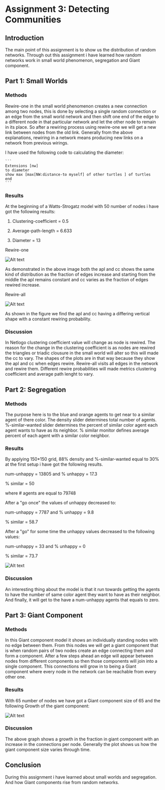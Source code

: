 # Assignment 3: Detecting Communities
<Misle> <Amha>


## Introduction

The main point of this assignment is to show us the distribution of random networks. Through out this assignment i have learned how random networks work in small world phenomenon, segregation and Giant component.

## Part 1: Small Worlds
### Methods
Rewire-one in the small world phenomenon creates a new connection among two nodes, this is done by selecting a single random connection or an edge from the small world network and then shift one end of the edge to a different node in that particular network and let the other node to remain in its place. So after a rewiring process using rewire-one we will get a new link between nodes from the old link.
Generally from the above explanations, rewiring in a network means producing new links on a network from previous wirings.  

I have used the following code to calculating the diameter:

    ``` 
    Extensions [nw]
    to diameter
  	show max [max[NW:distance-to myself] of other turtles ] of turtles 
    end
    ```
  
### Results
At the beginning of a Watts-Strogatz model with 50 number of nodes i have got the following results:
1. Clustering-coefficient = 0.5

2. Average-path-length = 6.633

3. Diameter = 13
 
Rewire-one


![Alt text](rewire-one.JPG)


As demonstrated in the above image both the apl and cc shows the same kind of distribution as the fraction of edges increase and starting from the middle the apl remains constant and cc varies as the fraction of edges rewired increase. 

Rewire-all


![Alt text](rewire-all.JPG)


As shown in the figure we find the apl and cc having a differing vertical shape with a constant rewiring probability. 
### Discussion
In Netlogo clustering coefficient value will change as node is rewired. The reason for the change in the clustering coefficient is as nodes are rewired the triangles or triadic clousure in the small world will alter so this will made the cc to vary. The shapes of the plots are in that way because they show the apl and cc when edges rewire. Rewire-all visits all edges in the network and rewire them. Different rewire probabilities will made metrics clustering coefficient and average path lenght to vary.

## Part 2: Segregation
### Methods
The purpose here is to the blue and orange agents to get near to a similar agent of there color. The density slider determines total number of agents. %-similar-wanted slider determines the percent of similar color agent each agent wants to have as its neighbor. % similar monitor defines average percent of each agent with a similar color neighbor. 
### Results
By applying 150*150 grid, 88% density and %-similar-wanted equal to 30% at the first setup i have got the following results.

num-unhappy = 13805 and % unhappy = 17.3

% similar = 50

where # agents are equal to 79748

After a "go once" the values of unhappy decreased to:

num-unhappy = 7787 and % unhappy = 9.8

% similar = 58.7

After a "go" for some time the unhappy values decreased to the following values:

num-unhappy = 33 and % unhappy = 0

% similar = 73.7


![Alt text](segregation.JPG)

### Discussion
An interesting thing about the model is that it run towards getting the agents to have the number of same color agent they want to have as their neighbor. And finally, it will get to the have a num-unhappy agents that equals to zero. 

## Part 3: Giant Component
### Methods
In this Giant component model it shows an individually standing nodes with no edge between them. From this nodes we will get a giant component that is when random pairs of two nodes create an edge connecting them and form a component. After a few steps ahead an edge will appear between nodes from different components so then those components will join into a single component. This connections will grow in to being a Giant component where every node in the network can be reachable from every other one.
### Results
With 65 number of nodes we have got a Giant component size of 65 and the following Growth of the giant component:

![Alt text](giant-component.JPG)

### Discussion
The above graph shows a growth in the fraction in giant component with an increase in the connections per node. Generally the plot shows us how the giant component size varies through time. 

## Conclusion
During this assignment i have learned about small worlds and segregation. And how Giant components rise from random networks.
